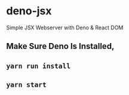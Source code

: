 # deno-jsx
Simple JSX Webserver with Deno &amp; React DOM

## Make Sure Deno Is Installed,
## `yarn run install`
## `yarn start`

